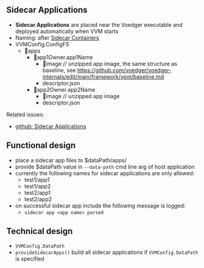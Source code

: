 ## Sidecar Applications

- **Sidecar Applications** are placed near the Voedger executable and deployed automatically when VVM starts
- Naming: after [Sidecar Containers](https://kubernetes.io/docs/concepts/workloads/pods/sidecar-containers/)
- VVMConfig.ConfigFS
  - 📂apps
    - 📁app1Owner.app1Name
      - 📁image // unzipped app image, the same structure as baseline, see https://github.com/voedger/voedger-internals/edit/main/framework/vpm/baseline.md
      - descriptor.json
    - 📁app2Owner.app2Name
      - 📁image // unzipped app image
      - descriptor.json

Related issues:
- [github: Sidecar Applications](https://github.com/voedger/voedger/issues/2326)      

## Functional design

- place a sidecar app files to $dataPath/apps/
- provide $dataPath value in `--data-path` cmd line arg of host application
- currently the following names for sidecar applications are only allowed:
  - test1/app1
  - test1/app2
  - test2/app1
  - test2/app2
- on successful sidecar app include the following message is logged:
  - `sidecar app <app name> parsed`

## Technical design

- `VVMConfig.DataPath`
- `provideSidecarApps()` build all sidecar applications if `VVMConfig.DataPath` is specified 